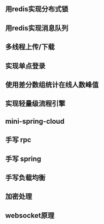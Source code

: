 ## 用redis实现分布式锁
## 用redis实现消息队列
## 多线程上传/下载
## 实现单点登录
## 使用差分数组统计在线人数峰值
## 实现轻量级流程引擎
## mini-spring-cloud
## 手写 rpc
## 手写 spring
## 手写负载均衡
## 加密处理
## websocket原理